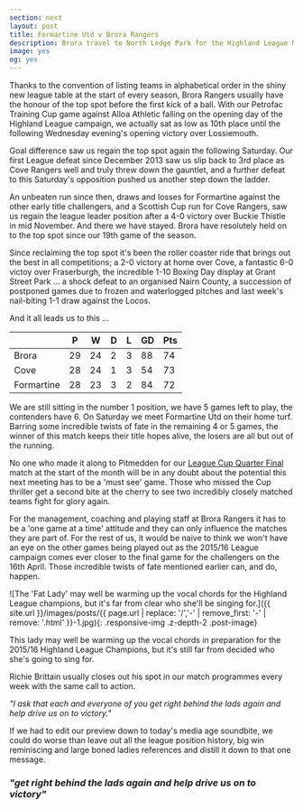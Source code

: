 ```yaml
---
section: next
layout: post
title: Formartine Utd v Brora Rangers
description: Brora travel to North Lodge Park for the Highland League Match of the Day.
image: yes
og: yes
---
```

Thanks to the convention of listing teams in alphabetical order in the shiny new league table at the start of every season, Brora Rangers usually have the honour of the top spot before the first kick of a ball. With our Petrofac Training Cup game against Alloa Athletic falling on the opening day of the Highland League campaign, we actually sat as low as 10th place until the following Wednesday evening's opening victory over Lossiemouth.

Goal difference saw us regain the top spot again the following Saturday. Our first League defeat since December 2013 saw us slip back to 3rd place as Cove Rangers well and truly threw down the gauntlet, and a further defeat to this Saturday's opposition pushed us another step down the ladder.

An unbeaten run since then, draws and losses for Formartine against the other early title challengers, and a Scottish Cup run for Cove Rangers, saw us regain the league leader position after a 4-0 victory over Buckie Thistle in mid November. And there we have stayed. Brora have resolutely held on to the top spot since our 19th game of the season.

Since reclaiming the top spot it's been the roller coaster ride that brings out the best in all competitions; a 2-0 victory at home over Cove, a fantastic 6-0 victoy over Fraserburgh, the incredible 1-10 Boxing Day display at Grant Street Park ... a shock defeat to an organised Nairn County, a succession of postponed games due to frozen and waterlogged pitches and last week's nail-biting 1-1 draw against the Locos.

And it all leads us to this ...

 |  | P | W | D | L | GD | Pts |
 |---|---|---|---|---|---|---|
 | Brora | 29 | 24 | 2 | 3 | 88 | 74 |
 | Cove | 28 | 24 | 1 | 3 | 54 | 73 |
 | Formartine | 28 | 23 | 3 | 2 | 84 | 72 |
 
We are still sitting in the number 1 position, we have 5 games left to play, the contenders have 6. On Saturday we meet Formartine Utd on their home turf. Barring some incredible twists of fate in the remaining 4 or 5 games, the winner of this match keeps their title hopes alive, the losers are all but out of the running.
 
No one who made it along to Pitmedden for our [League Cup Quarter Final](/2016/03/07/formartine-away-report.html) match at the start of the month will be in any doubt about the potential this next meeting has to be a 'must see' game. Those who missed the Cup thriller get a second bite at the cherry to see two incredibly closely matched teams fight for glory again.
 
For the management, coaching and playing staff at Brora Rangers it has to be a 'one game at a time' attitude and they can only influence the matches they are part of. For the rest of us, it would be naive to think we won't have an eye on the other games being played out as the 2015/16 League campaign comes ever closer to the final game for the challengers on the 16th April. Those incredible twists of fate mentioned earlier can, and do, happen.

![The 'Fat Lady' may well be warming up the vocal chords for the Highland League champions, but it's far from clear who she'll be singing for.]({{ site.url }}/images/posts/{{ page.url | replace: '/','-' | remove_first: '-' | remove: '.html' }}-1.jpg){: .responsive-img .z-depth-2 .post-image}

This lady may well be warming up the vocal chords in preparation for the 2015/16 Highland League Champions, but it's still far from decided who she's going to sing for.

Richie Brittain usually closes out his spot in our match programmes every week with the same call to action.

*"I ask that each and everyone of you get right behind the lads again and help drive us on to victory."*

If we had to edit our preview down to today's media age soundbite, we could do worse than leave out all the league position history, big win reminiscing and large boned ladies references and distill it down to that one message.

### *"get right behind the lads again and help drive us on to victory"*